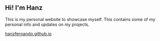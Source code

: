 ## Hi! I'm Hanz

This is my personal website to showcase myself. This contains some of my personal info and updates on my projects.

[hanzfernando.github.io](https://hanzfernando.github.io)
